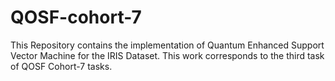 # QOSF-cohort-7
This Repository contains the implementation of Quantum Enhanced Support Vector Machine for the IRIS Dataset. This work corresponds to the third task of QOSF Cohort-7 tasks.
